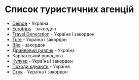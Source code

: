# Список туристичних агенцій

- [Deinde](https://deinde.com.ua/) - Україна
- [Eurotrips](https://eurotrips.com.ua/) - закордон
- [Travel Generation](https://travelgeneration.org/) - Україна і закордон
- [Ture](https://www.ture.ua/) - Україна і закордон
- [Вйо](https://vyo.travel/) - закордон
- [Драйвовий равлик](https://ravluk-go.com/) - Україна
- Карпатський волоцюга
- [Кулуар](https://kuluarpohod.com/) - Україна і закордон
- [Походи єднають](https://pohod.org.ua/activities/calendar) - Україна
- [Стук](https://styk.com.ua/) - Україна і закордон

